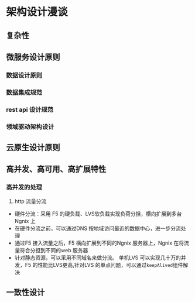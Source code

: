 # 架构设计漫谈
## 复杂性
## 微服务设计原则
### 数据设计原则
### 数据集成规范
### rest api 设计规范
### 领域驱动架构设计
## 云原生设计原则
## 高并发、高可用、高扩展特性
### 高并发的处理
1. http 流量分流
  - 硬件分流：采用 F5 的硬负载、LVS软负载实现负荷分担，横向扩展到多台Ngnix 上
  - 在硬件分流之前，可以通过DNS 按地域访问最近的数据中心，进一步分流处理
  - 通过F5 接入流量之后，F5 横向扩展到不同的Ngnix 服务器上，Ngnix 在将流量符合分担到不同的web 服务器
  - 针对静态资源，可以采用不同域名来做分流。
单机LVS 可以实现几十万的并发，F5 的性能比LVS更高,针对LVS 的单点问题，可以通过`keepAlived`组件解决

## 一致性设计


